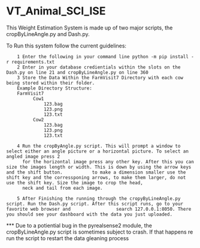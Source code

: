 # VT_Animal_SCI_ISE




This Weight Estimation System is made up of two major scripts, the cropByLineAngle.py and Dash.py. 

To Run this system follow the current guidelines: 


        1 Enter the following in your command line python -m pip install -r requirements.txt
        2 Enter in your database credientials within the slots on the Dash.py on line 21 and cropByLineAngle.py on line 360
        3 Store the Data Within the FarmVisit7 Directory with each cow being stored within their folder. 
        Example Directory Structure: 
        FarmVisit7 
              Cow1 
                  123.bag
                  123.png
                  123.txt
              Cow2
                  123.bag
                  123.png
                  123.txt
             
        4 Run the cropByAngle.py script. This will prompt a window to select either an angle picture or a horizontal picture. To select an angled image press 2 
          for the horizontal image press any other key. After this you can size the images length or width. This is down by using the arrow keys and the shift button.           to make a dimension smaller use the shift key and the corressponing arrows, to make them larger, do not use the shift key. Size the image to crop the head, 
          neck and tail from each image.
          
        5 After Finishing the running through the cropyByLineAngle.py script. Run the Dash.py script. After this script runs, go to your favorite web browser and                 search 127.0.0.1:8050. There you should see your dashboard with the data you just uploaded.
           
 
*** Due to a potiential bug in the pyrealsense2 module, the cropByLineAngle.py script is sometimes subject to crash. If that happens re run the script to restart the data gleaning process
